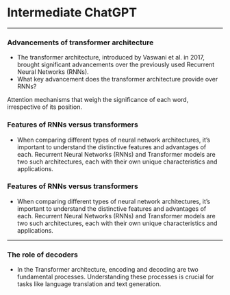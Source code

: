 # Intermediate ChatGPT
---
### Advancements of transformer architecture
* The transformer architecture, introduced by Vaswani et al. in 2017, brought significant advancements over the previously used Recurrent Neural Networks (RNNs).
* What key advancement does the transformer architecture provide over RNNs?

Attention mechanisms that weigh the significance of each word, irrespective of its position.
### Features of RNNs versus transformers
* When comparing different types of neural network architectures, it’s important to understand the distinctive features and advantages of each. Recurrent Neural Networks (RNNs) and Transformer models are two such architectures, each with their own unique characteristics and applications.

### Features of RNNs versus transformers
* When comparing different types of neural network architectures, it’s important to understand the distinctive features and advantages of each. Recurrent Neural Networks (RNNs) and Transformer models are two such architectures, each with their own unique characteristics and applications.
---
### The role of decoders
* In the Transformer architecture, encoding and decoding are two fundamental processes. Understanding these processes is crucial for tasks like language translation and text generation.
